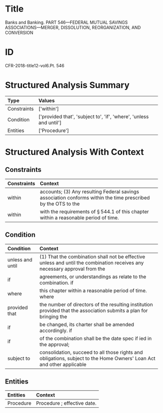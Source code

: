 # Title

 Banks and Banking. PART 546—FEDERAL MUTUAL SAVINGS ASSOCIATIONS—MERGER, DISSOLUTION, REORGANIZATION, AND CONVERSION


# ID

 CFR-2018-title12-vol6.Pt. 546


# Structured Analysis Summary

| Type        | Values                                                             |
|:------------|:-------------------------------------------------------------------|
| Constraints | ['within']                                                         |
| Condition   | ['provided that', 'subject to', 'if', 'where', 'unless and until'] |
| Entities    | ['Procedure']                                                      |


# Structured Analysis With Context

 


## Constraints

| Constraints   | Context                                                                                                       |
|:--------------|:--------------------------------------------------------------------------------------------------------------|
| within        | accounts; (3) Any resulting Federal savings association conforms within the time prescribed by the OTS to the |
| within        | with the requirements of &#167;&#8201;544.1 of this chapter within  a reasonable period of time.              |


## Condition

| Condition        | Context                                                                                                                    |
|:-----------------|:---------------------------------------------------------------------------------------------------------------------------|
| unless and until | (1) That the combination shall not be effective  unless and until the combination receives any necessary approval from the |
| if               | agreements, or understandings as relate to the combination. if                                                             |
| where            | this chapter within a reasonable period of time. where                                                                     |
| provided that    | the number of directors of the resulting institution provided that the association submits a plan for bringing the         |
| if               | be changed, its charter shall be amended accordingly. if                                                                   |
| if               | of the combination shall be the date spec if ied in the approval;                                                          |
| subject to       | consolidation, succeed to all those rights and obligations, subject to the Home Owners' Loan Act and other applicable      |


## Entities

| Entities   | Context                     |
|:-----------|:----------------------------|
| Procedure  | Procedure ; effective date. |


